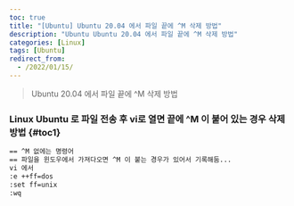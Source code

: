```yaml
---
toc: true
title: "[Ubuntu] Ubuntu 20.04 에서 파일 끝에 ^M 삭제 방법"
description: "Ubuntu Ubuntu 20.04 에서 파일 끝에 ^M 삭제 방법"
categories: [Linux]
tags: [Ubuntu]
redirect_from:
  - /2022/01/15/
---
```


> Ubuntu 20.04 에서 파일 끝에 ^M 삭제 방법

### Linux Ubuntu 로 파일 전송 후 vi로 열면 끝에 ^M 이 붙어 있는 경우 삭제 방법 {#toc1}

```md
== ^M 없에는 명령어
== 파일을 윈도우에서 가져다오면 ^M 이 붙는 경우가 있어서 기록해둠...
vi 에서 
:e ++ff=dos
:set ff=unix
:wq

```

[^1]: This is a footnote.

[kramdown]: https://kramdown.gettalong.org/
[My Blog]: https://marindie.github.io
